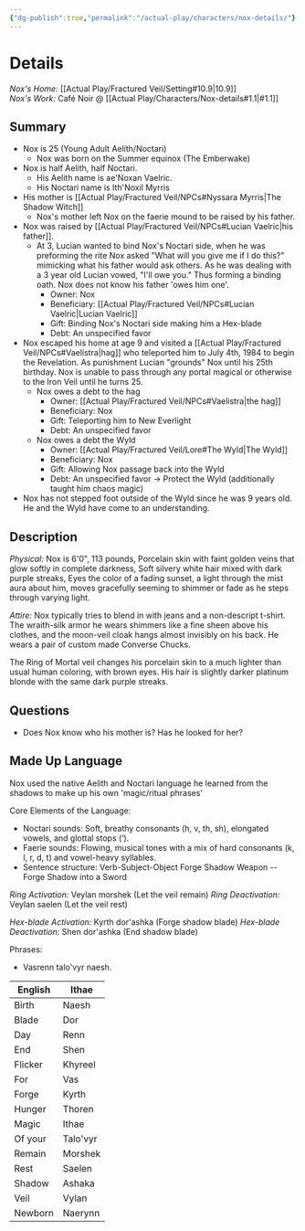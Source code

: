 ```yaml
---
{"dg-publish":true,"permalink":"/actual-play/characters/nox-details/"}
---
```


# Details

*Nox's Home:* [[Actual Play/Fractured Veil/Setting#10.9\|10.9]]  
*Nox's Work:* Café Noir @ [[Actual Play/Characters/Nox-details#1.1\|#1.1]]  

## Summary

* Nox is 25 (Young Adult Aelith/Noctari)
    * Nox was born on the Summer equinox (The Emberwake)
* Nox is half Aelith, half Noctari.
    * His Aelith name is ae'Noxan Vaelric.
    * His Noctari name is Ith'Noxil Myrris 
* His mother is [[Actual Play/Fractured Veil/NPCs#Nyssara Myrris\|The Shadow Witch]]
    * Nox's mother left Nox on the faerie mound to be raised by his father.
* Nox was raised by [[Actual Play/Fractured Veil/NPCs#Lucian Vaelric\|his father]].
    * At 3, Lucian wanted to bind Nox's Noctari side, when he was preforming the rite Nox asked "What will you give me if I do this?" mimicking what his father would ask others. As he was dealing with a 3 year old Lucian vowed, "I'll owe you." Thus forming a binding oath. Nox does not know his father 'owes him one'.
        * Owner: Nox
        * Beneficiary: [[Actual Play/Fractured Veil/NPCs#Lucian Vaelric\|Lucian Vaelric]]
        * Gift: Binding Nox's Noctari side making him a Hex-blade
        * Debt: An unspecified favor
* Nox escaped his home at age 9 and visited a [[Actual Play/Fractured Veil/NPCs#Vaelistra\|hag]] who teleported him to July 4th, 1984 to begin the Revelation. As punishment Lucian "grounds" Nox until his 25th birthday. Nox is unable to pass through any portal magical or otherwise to the Iron Veil until he turns 25.
    * Nox owes a debt to the hag
        * Owner: [[Actual Play/Fractured Veil/NPCs#Vaelistra\|the hag]]
        * Beneficiary: Nox
        * Gift: Teleporting him to New Everlight
        * Debt: An unspecified favor
    * Nox owes a debt the Wyld
        * Owner: [[Actual Play/Fractured Veil/Lore#The Wyld\|The Wyld]]
        * Beneficiary: Nox
        * Gift: Allowing Nox passage back into the Wyld
        * Debt: An unspecified favor → Protect the Wyld (additionally taught him chaos magic)
* Nox has not stepped foot outside of the Wyld since he was 9 years old. He and the Wyld have come to an understanding.

## Description

*Physical:* Nox is 6'0", 113 pounds, Porcelain skin with faint golden veins that glow softly in complete darkness, Soft silvery white hair mixed with dark purple streaks, Eyes the color of a fading sunset, a light through the mist aura about him, moves gracefully seeming to shimmer or fade as he steps through varying light.

*Attire:*  Nox typically tries to blend in with jeans and a non-descript t-shirt. The wraith-silk armor he wears shimmers like a fine sheen above his clothes, and the moon-veil cloak hangs almost invisibly on his back. He wears a pair of custom made Converse Chucks. 

The Ring of Mortal veil changes his porcelain skin to a much lighter than usual human coloring, with brown eyes. His hair is slightly darker platinum blonde with the same dark purple streaks.

## Questions

* Does Nox know who his mother is? Has he looked for her?

## Made Up Language

Nox used the native Aelith and Noctari language he learned from the shadows to make up his own 'magic/ritual phrases' 

Core Elements of the Language:
- Noctari sounds: Soft, breathy consonants (h, v, th, sh), elongated vowels, and glottal stops (‘).
- Faerie sounds: Flowing, musical tones with a mix of hard consonants (k, l, r, d, t) and vowel-heavy syllables.
- Sentence structure: Verb-Subject-Object  Forge Shadow Weapon -- Forge Shadow into a Sword

_Ring Activation:_ Veylan morshek (Let the veil remain)
_Ring Deactivation:_ Veylan saelen (Let the veil rest)

_Hex-blade Activation:_ Kyrth dor'ashka (Forge shadow blade)
_Hex-blade Deactivation:_ Shen dor'ashka (End shadow blade)

Phrases:
* Vasrenn talo'vyr naesh.

| English | Ithae    |
| ------- | -------- |
| Birth   | Naesh    |
| Blade   | Dor      |
| Day     | Renn     |
| End     | Shen     |
| Flicker | Khyreel  |
| For     | Vas      |
| Forge   | Kyrth    |
| Hunger  | Thoren   |
| Magic   | Ithae    |
| Of your | Talo'vyr |
| Remain  | Morshek  |
| Rest    | Saelen   |
| Shadow  | Ashaka   |
| Veil    | Vylan    |
| Newborn | Naerynn  |

